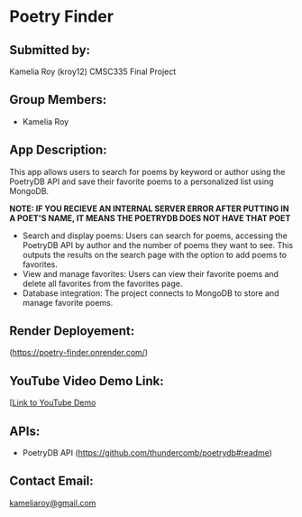 # Poetry Finder

## Submitted by:
Kamelia Roy (kroy12)
CMSC335 Final Project

## Group Members:
- Kamelia Roy

## App Description:
This app allows users to search for poems by keyword or author using the PoetryDB API and save their favorite poems to a personalized list using MongoDB.

**NOTE: IF YOU RECIEVE AN INTERNAL SERVER ERROR AFTER PUTTING IN A POET'S NAME, IT MEANS THE POETRYDB DOES NOT HAVE THAT POET**

- Search and display poems: Users can search for poems, accessing the PoetryDB API by author and the number of poems they want to see. This  outputs the results on the search page with the option to add poems to favorites.
- View and manage favorites: Users can view their favorite poems and delete all favorites from the favorites page.
- Database integration: The project connects to MongoDB to store and manage favorite poems.

## Render Deployement:
(https://poetry-finder.onrender.com/)

## YouTube Video Demo Link:
[[Link to YouTube Demo](https://www.youtube.com/watch?v=-WsBaciaE-8)

## APIs:
- PoetryDB API (https://github.com/thundercomb/poetrydb#readme)

## Contact Email:
kameliaroy@gmail.com
